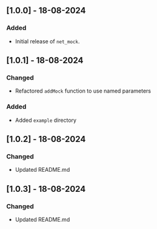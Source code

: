 ## [1.0.0] - 18-08-2024

### Added

- Initial release of `net_mock`.

## [1.0.1] - 18-08-2024

### Changed

- Refactored `addMock` function to use named parameters

### Added

- Added `example` directory

## [1.0.2] - 18-08-2024

### Changed

- Updated README.md

## [1.0.3] - 18-08-2024

### Changed

- Updated README.md